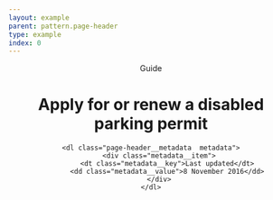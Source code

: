 ```yaml
---
layout: example
parent: pattern.page-header
type: example
index: 0
---
```


<header class="page-header has-icon has-icon--guide">
    <span class="page-header__label  content-label">Guide</span>
    <h1 class="page-header__title">Apply for or renew a disabled parking permit</h1>

    <dl class="page-header__metadata  metadata">
        <div class="metadata__item">
            <dt class="metadata__key">Last updated</dt>
            <dd class="metadata__value">8 November 2016</dd>
        </div>
    </dl>
</header>
